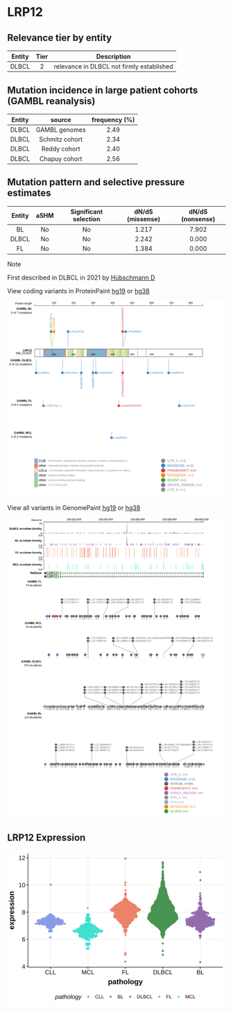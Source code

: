 # LRP12

## Relevance tier by entity

|Entity|Tier|Description                              |
|:------:|:----:|-----------------------------------------|
|DLBCL |2   |relevance in DLBCL not firmly established|

## Mutation incidence in large patient cohorts (GAMBL reanalysis)

|Entity|source        |frequency (%)|
|:------:|:--------------:|:-------------:|
|DLBCL |GAMBL genomes |2.49         |
|DLBCL |Schmitz cohort|2.34         |
|DLBCL |Reddy cohort  |2.40         |
|DLBCL |Chapuy cohort |2.56         |

## Mutation pattern and selective pressure estimates

|Entity|aSHM|Significant selection|dN/dS (missense)|dN/dS (nonsense)|
|:------:|:----:|:---------------------:|:----------------:|:----------------:|
|BL    |No  |No                   |1.217           |7.902           |
|DLBCL |No  |No                   |2.242           |0.000           |
|FL    |No  |No                   |1.384           |0.000           |


> [!NOTE]
> First described in DLBCL in 2021 by [Hübschmann D](https://pubmed.ncbi.nlm.nih.gov/33953289)


View coding variants in ProteinPaint [hg19](https://morinlab.github.io/LLMPP/GAMBL/LRP12_protein.html)  or [hg38](https://morinlab.github.io/LLMPP/GAMBL/LRP12_protein_hg38.html)

![image](images/proteinpaint/LRP12_NM_013437.svg)

View all variants in GenomePaint [hg19](https://morinlab.github.io/LLMPP/GAMBL/LRP12.html)  or [hg38](https://morinlab.github.io/LLMPP/GAMBL/LRP12_hg38.html)

![image](images/proteinpaint/LRP12.svg)
## LRP12 Expression
![image](images/gene_expression/LRP12_by_pathology.svg)
